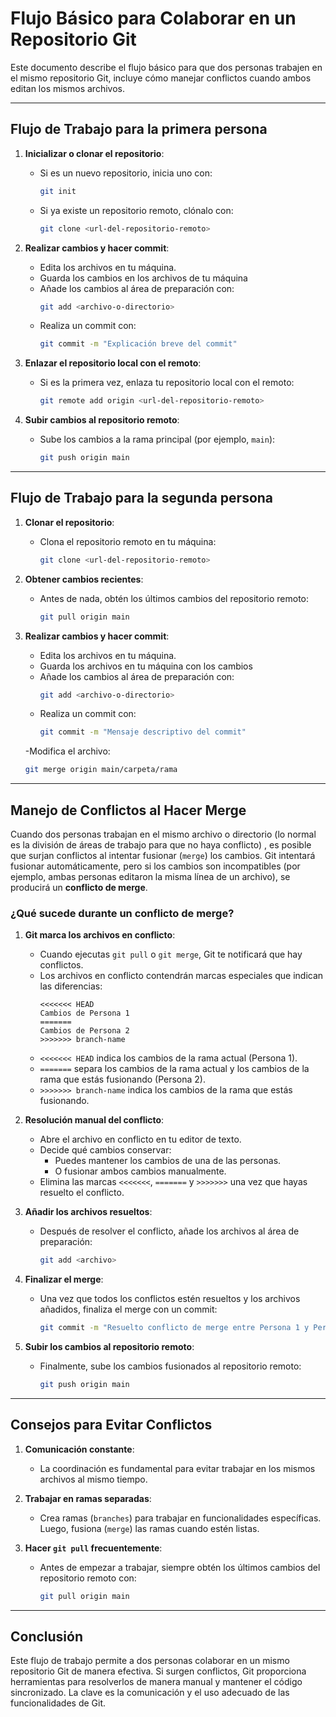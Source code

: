 # Flujo Básico para Colaborar en un Repositorio Git

Este documento describe el flujo básico para que dos personas trabajen en el mismo repositorio Git, incluye cómo manejar conflictos cuando ambos editan los mismos archivos.

---

## Flujo de Trabajo para la primera persona

1. **Inicializar o clonar el repositorio**:
   - Si es un nuevo repositorio, inicia uno con:
     ```bash
     git init
     ```
   - Si ya existe un repositorio remoto, clónalo con:
     ```bash
     git clone <url-del-repositorio-remoto>
     ```

2. **Realizar cambios y hacer commit**:
   - Edita los archivos en tu máquina.
   - Guarda los cambios en los archivos de tu máquina
   - Añade los cambios al área de preparación con:
     ```bash
     git add <archivo-o-directorio>
     ```
   - Realiza un commit con:
     ```bash
     git commit -m "Explicación breve del commit"
     ```

3. **Enlazar el repositorio local con el remoto**:
   - Si es la primera vez, enlaza tu repositorio local con el remoto:
     ```bash
     git remote add origin <url-del-repositorio-remoto>
     ```

4. **Subir cambios al repositorio remoto**:
   - Sube los cambios a la rama principal (por ejemplo, `main`):
     ```bash
     git push origin main
     ```

---

## Flujo de Trabajo para la segunda persona

1. **Clonar el repositorio**:
   - Clona el repositorio remoto en tu máquina:
     ```bash
     git clone <url-del-repositorio-remoto>
     ```

2. **Obtener cambios recientes**:
   - Antes de nada, obtén los últimos cambios del repositorio remoto:
     ```bash
     git pull origin main
     ```
     
3. **Realizar cambios y hacer commit**:
   - Edita los archivos en tu máquina.
   - Guarda los archivos en tu máquina con los cambios
   - Añade los cambios al área de preparación con:
     ```bash
     git add <archivo-o-directorio>
     ```
   - Realiza un commit con:
     ```bash
     git commit -m "Mensaje descriptivo del commit"
     ```
   -Modifica el archivo:
      ```bash
     git merge origin main/carpeta/rama
     ```
   

---

## Manejo de Conflictos al Hacer Merge

Cuando dos personas trabajan en el mismo archivo o directorio (lo normal es la división de áreas de trabajo para que no haya conflicto) , es posible que surjan conflictos al intentar fusionar (`merge`) los cambios. Git intentará fusionar automáticamente, pero si los cambios son incompatibles (por ejemplo, ambas personas editaron la misma línea de un archivo), se producirá un **conflicto de merge**.

### ¿Qué sucede durante un conflicto de merge?

1. **Git marca los archivos en conflicto**:
   - Cuando ejecutas `git pull` o `git merge`, Git te notificará que hay conflictos.
   - Los archivos en conflicto contendrán marcas especiales que indican las diferencias:
     ```plaintext
     <<<<<<< HEAD
     Cambios de Persona 1
     =======
     Cambios de Persona 2
     >>>>>>> branch-name
     ```
   - `<<<<<<< HEAD` indica los cambios de la rama actual (Persona 1).
   - `=======` separa los cambios de la rama actual y los cambios de la rama que estás fusionando (Persona 2).
   - `>>>>>>> branch-name` indica los cambios de la rama que estás fusionando.

2. **Resolución manual del conflicto**:
   - Abre el archivo en conflicto en tu editor de texto.
   - Decide qué cambios conservar:
     - Puedes mantener los cambios de una de las personas.
     - O fusionar ambos cambios manualmente.
   - Elimina las marcas `<<<<<<<`, `=======` y `>>>>>>>` una vez que hayas resuelto el conflicto.

3. **Añadir los archivos resueltos**:
   - Después de resolver el conflicto, añade los archivos al área de preparación:
     ```bash
     git add <archivo>
     ```

4. **Finalizar el merge**:
   - Una vez que todos los conflictos estén resueltos y los archivos añadidos, finaliza el merge con un commit:
     ```bash
     git commit -m "Resuelto conflicto de merge entre Persona 1 y Persona 2"
     ```

5. **Subir los cambios al repositorio remoto**:
   - Finalmente, sube los cambios fusionados al repositorio remoto:
     ```bash
     git push origin main
     ```

---

## Consejos para Evitar Conflictos

1. **Comunicación constante**:
   - La coordinación es fundamental para evitar trabajar en los mismos archivos al mismo tiempo.

2. **Trabajar en ramas separadas**:
   - Crea ramas (`branches`) para trabajar en funcionalidades específicas. Luego, fusiona (`merge`) las ramas cuando estén listas.

3. **Hacer `git pull` frecuentemente**:
   - Antes de empezar a trabajar, siempre obtén los últimos cambios del repositorio remoto con:
     ```bash
     git pull origin main
     ```


---

## Conclusión

Este flujo de trabajo permite a dos personas colaborar en un mismo repositorio Git de manera efectiva. Si surgen conflictos, Git proporciona herramientas para resolverlos de manera manual y mantener el código sincronizado. La clave es la comunicación y el uso adecuado de las funcionalidades de Git.
